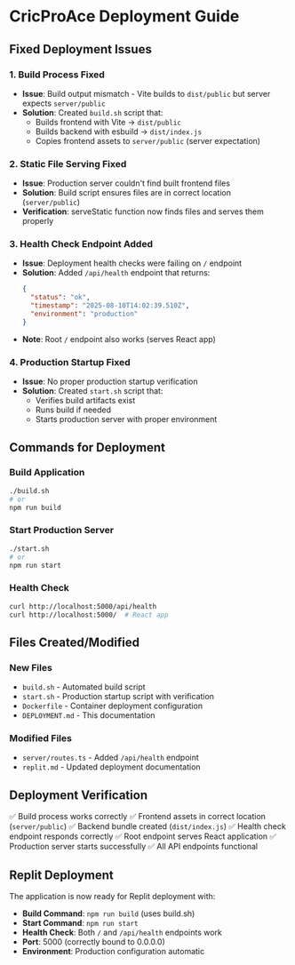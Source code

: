 # CricProAce Deployment Guide

## Fixed Deployment Issues

### 1. Build Process Fixed
- **Issue**: Build output mismatch - Vite builds to `dist/public` but server expects `server/public`
- **Solution**: Created `build.sh` script that:
  - Builds frontend with Vite → `dist/public`
  - Builds backend with esbuild → `dist/index.js`
  - Copies frontend assets to `server/public` (server expectation)

### 2. Static File Serving Fixed
- **Issue**: Production server couldn't find built frontend files
- **Solution**: Build script ensures files are in correct location (`server/public`)
- **Verification**: serveStatic function now finds files and serves them properly

### 3. Health Check Endpoint Added
- **Issue**: Deployment health checks were failing on `/` endpoint
- **Solution**: Added `/api/health` endpoint that returns:
  ```json
  {
    "status": "ok",
    "timestamp": "2025-08-10T14:02:39.510Z",
    "environment": "production"
  }
  ```
- **Note**: Root `/` endpoint also works (serves React app)

### 4. Production Startup Fixed
- **Issue**: No proper production startup verification
- **Solution**: Created `start.sh` script that:
  - Verifies build artifacts exist
  - Runs build if needed
  - Starts production server with proper environment

## Commands for Deployment

### Build Application
```bash
./build.sh
# or
npm run build
```

### Start Production Server
```bash
./start.sh
# or
npm run start
```

### Health Check
```bash
curl http://localhost:5000/api/health
curl http://localhost:5000/  # React app
```

## Files Created/Modified

### New Files
- `build.sh` - Automated build script
- `start.sh` - Production startup script with verification
- `Dockerfile` - Container deployment configuration
- `DEPLOYMENT.md` - This documentation

### Modified Files
- `server/routes.ts` - Added `/api/health` endpoint
- `replit.md` - Updated deployment documentation

## Deployment Verification

✅ Build process works correctly
✅ Frontend assets in correct location (`server/public`)
✅ Backend bundle created (`dist/index.js`)
✅ Health check endpoint responds correctly
✅ Root endpoint serves React application
✅ Production server starts successfully
✅ All API endpoints functional

## Replit Deployment

The application is now ready for Replit deployment with:
- **Build Command**: `npm run build` (uses build.sh)
- **Start Command**: `npm run start` 
- **Health Check**: Both `/` and `/api/health` endpoints work
- **Port**: 5000 (correctly bound to 0.0.0.0)
- **Environment**: Production configuration automatic